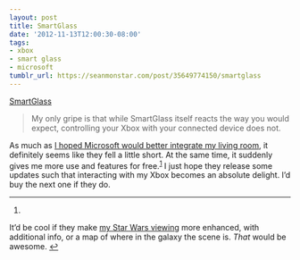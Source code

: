 ```yaml
---
layout: post
title: SmartGlass
date: '2012-11-13T12:00:30-08:00'
tags:
- xbox
- smart glass
- microsoft
tumblr_url: https://seanmonstar.com/post/35649774150/smartglass
---
```

[SmartGlass](http://penny-arcade.com/report/editorial-article/not-all-apps-are-created-equal-the-sometimes-brilliant-use-of-xbox-smartgla)  

> My only gripe is that while SmartGlass itself reacts the way you would expect, controlling your Xbox with your connected device does not.

As much as [I hoped Microsoft would better integrate my living room](http://seanmonstar.com/2022/07/28/2012-06-22-future-of-xbox.html), it definitely seems like they fell a little short. At the same time, it suddenly gives me more use and features for free.<sup id="fnref:1"><a href="#fn:1" class="footnote-ref" role="doc-noteref">1</a></sup> I just hope they release some updates such that interacting with my Xbox becomes an absolute delight. I’d buy the next one if they do.

* * *

1. 

It’d be cool if they make [my Star Wars viewing](http://seanmonstar.com/2022/07/28/2012-11-12-machete-order.html) more enhanced, with additional info, or a map of where in the galaxy the scene is. _That_ would be awesome.&nbsp;[↩︎](#fnref:1)

